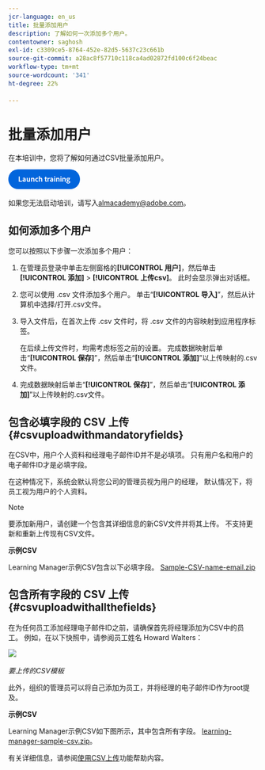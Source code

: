 ```yaml
---
jcr-language: en_us
title: 批量添加用户
description: 了解如何一次添加多个用户。
contentowner: saghosh
exl-id: c3309ce5-8764-452e-82d5-5637c23c661b
source-git-commit: a28ac8f57710c118ca4ad02872fd100c6f24beac
workflow-type: tm+mt
source-wordcount: '341'
ht-degree: 22%

---
```


# 批量添加用户

在本培训中，您将了解如何通过CSV批量添加用户。

[![按钮](feature-summary/assets/launch-training-button.png)](https://content.adobelearningmanageracademy.com/app/learner?accountId=98632#/course/7555555)

如果您无法启动培训，请写入<almacademy@adobe.com>。

## 如何添加多个用户

您可以按照以下步骤一次添加多个用户：

1. 在管理员登录中单击左侧窗格的&#x200B;**[!UICONTROL 用户]**，然后单击&#x200B;**[!UICONTROL 添加]** > **[!UICONTROL 上传csv]**。 此时会显示弹出对话框。

1. 您可以使用 .csv 文件添加多个用户。 单击“**[!UICONTROL 导入]**”，然后从计算机中选择/打开.csv文件。

1. 导入文件后，在首次上传 .csv 文件时，将 .csv 文件的内容映射到应用程序标签。

   在后续上传文件时，均需考虑标签之前的设置。 完成数据映射后单击“**[!UICONTROL 保存]**”，然后单击“**[!UICONTROL 添加]**”以上传映射的.csv文件。

1. 完成数据映射后单击“**[!UICONTROL 保存]**”，然后单击“**[!UICONTROL 添加]**”以上传映射的.csv文件。

## 包含必填字段的 CSV 上传 {#csvuploadwithmandatoryfields}

在CSV中，用户个人资料和经理电子邮件ID并不是必填项。 只有用户名和用户的电子邮件ID才是必填字段。

在这种情况下，系统会默认将您公司的管理员视为用户的经理， 默认情况下，将员工视为用户的个人资料。

>[!NOTE]
>
>要添加新用户，请创建一个包含其详细信息的新CSV文件并将其上传。 不支持更新和重新上传现有CSV文件。

**示例CSV**

Learning Manager示例CSV包含以下必填字段。
[Sample-CSV-name-email.zip](assets/sample-csv-name-email.zip)

## 包含所有字段的 CSV 上传 {#csvuploadwithallthefields}

在为任何员工添加经理电子邮件ID之前，请确保首先将经理添加为CSV中的员工。 例如，在以下快照中，请参阅员工姓名 Howard Walters：

![](assets/csv-example.png)

*要上传的CSV模板*

此外，组织的管理员可以将自己添加为员工，并将经理的电子邮件ID作为root提及。

**示例CSV**

Learning Manager示例CSV如下图所示，其中包含所有字段。
[learning-manager-sample-csv.zip](assets/learning-manager-sample-csv.zip)。

有关详细信息，请参阅[使用CSV上传](/help/migrated/administrators/feature-summary/add-users-user-groups.md)功能帮助内容。
